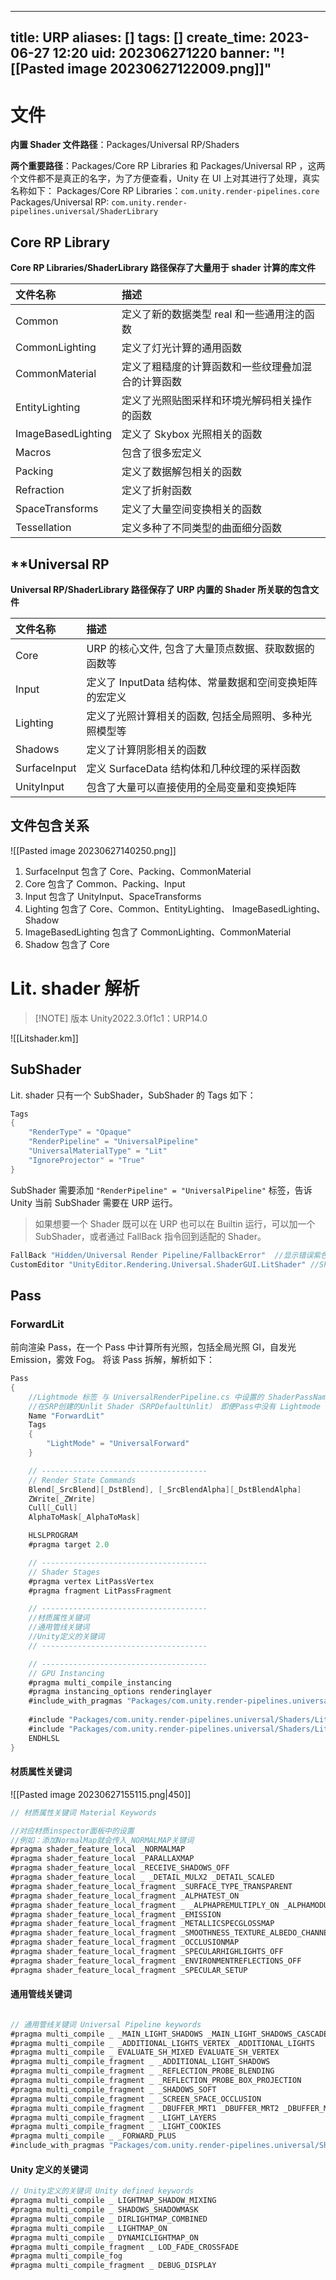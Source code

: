 
---
title: URP
aliases: []
tags: []
create_time: 2023-06-27 12:20
uid: 202306271220
banner: "![[Pasted image 20230627122009.png]]"
---

# 文件

**内置 Shader 文件路径**：Packages/Universal RP/Shaders

**两个重要路径**：Packages/Core RP Libraries 和 Packages/Universal RP ，这两个文件都不是真正的名字，为了方便查看，Unity 在 UI 上对其进行了处理，真实名称如下：
Packages/Core RP Libraries：`com.unity.render-pipelines.core`
Packages/Universal RP: `com.unity.render-pipelines.universal/ShaderLibrary`

## Core RP Library
**Core RP Libraries/ShaderLibrary 路径保存了大量用于 shader 计算的库文件**

|文件名称|描述|
|:--|:--|
|Common|定义了新的数据类型 real 和一些通用注的函数|
|CommonLighting|定义了灯光计算的通用函数|
|CommonMaterial|定义了粗糙度的计算函数和一些纹理叠加混合的计算函数|
|EntityLighting|定义了光照贴图采样和环境光解码相关操作的函数 |
|ImageBasedLighting|定义了 Skybox 光照相关的函数 |
|Macros|包含了很多宏定义|
|Packing|定义了数据解包相关的函数|
|Refraction|定义了折射函数 |
|SpaceTransforms|定义了大量空间变换相关的函数 |
|Tessellation|定义多种了不同类型的曲面细分函数|

## **Universal RP
**Universal RP/ShaderLibrary 路径保存了 URP 内置的 Shader 所关联的包含文件**

|文件名称|描述|
|:--|:--|
|Core|URP 的核心文件, 包含了大量顶点数据、获取数据的函数等|
|Input|定义了 InputData 结构体、常量数据和空间变换矩阵的宏定义 |
|Lighting|定义了光照计算相关的函数, 包括全局照明、多种光照模型等 |
|Shadows|定义了计算阴影相关的函数 |
|SurfaceInput |定义 SurfaceData 结构体和几种纹理的采样函数|
|UnityInput |包含了大量可以直接使用的全局变量和变换矩阵|

## 文件包含关系
![[Pasted image 20230627140250.png]]

1. SurfaceInput 包含了 Core、Packing、CommonMaterial
2. Core 包含了 Common、Packing、Input
3. Input 包含了 UnityInput、SpaceTransforms
4. Lighting 包含了 Core、Common、EntityLighting、 ImageBasedLighting、Shadow
5. ImageBasedLighting 包含了 CommonLighting、CommonMaterial
6. Shadow 包含了 Core 

# Lit. shader 解析

> [!NOTE] 版本
> Unity2022.3.0f1c1：URP14.0

![[Litshader.km]]
## SubShader
Lit. shader 只有一个 SubShader，SubShader 的 Tags 如下：

```cs
Tags  
{  
    "RenderType" = "Opaque"  
    "RenderPipeline" = "UniversalPipeline"  
    "UniversalMaterialType" = "Lit"  
    "IgnoreProjector" = "True"  
}
```

SubShader 需要添加 `"RenderPipeline" = "UniversalPipeline"` 标签，告诉 Unity 当前 SubShader 需要在 URP 运行。
>如果想要一个 Shader 既可以在 URP 也可以在 Builtin 运行，可以加一个 SubShader，或者通过 FallBack 指令回到适配的 Shader。

```cs
FallBack "Hidden/Universal Render Pipeline/FallbackError"  //显示错误紫色
CustomEditor "UnityEditor.Rendering.Universal.ShaderGUI.LitShader" //ShaderGUI
```


## Pass

### ForwardLit
前向渲染 Pass，在一个 Pass 中计算所有光照，包括全局光照 GI，自发光 Emission，雾效 Fog。
将该 Pass 拆解，解析如下：
```cs
Pass
{
    //Lightmode 标签 与 UniversalRenderPipeline.cs 中设置的 ShaderPassName 匹配
    //在SRP创建的Unlit Shader（SRPDefaultUnlit） 即便Pass中没有 Lightmode 标签也可以在URP中正常渲染。即Unlit shader可以不加 Lightmode 标签 
    Name "ForwardLit"
    Tags
    {
        "LightMode" = "UniversalForward"
    }

    // -------------------------------------
    // Render State Commands
    Blend[_SrcBlend][_DstBlend], [_SrcBlendAlpha][_DstBlendAlpha]
    ZWrite[_ZWrite]
    Cull[_Cull]
    AlphaToMask[_AlphaToMask]

    HLSLPROGRAM
    #pragma target 2.0

    // -------------------------------------
    // Shader Stages
    #pragma vertex LitPassVertex
    #pragma fragment LitPassFragment

    // -------------------------------------
    //材质属性关键词
    //通用管线关键词
    //Unity定义的关键词
    // -------------------------------------

    // -------------------------------------
    // GPU Instancing
    #pragma multi_compile_instancing
    #pragma instancing_options renderinglayer
    #include_with_pragmas "Packages/com.unity.render-pipelines.universal/ShaderLibrary/DOTS.hlsl"
    
    #include "Packages/com.unity.render-pipelines.universal/Shaders/LitInput.hlsl"
    #include "Packages/com.unity.render-pipelines.universal/Shaders/LitForwardPass.hlsl"
    ENDHLSL
}

```

#### 材质属性关键词
![[Pasted image 20230627155115.png|450]]

```cs
// 材质属性关键词 Material Keywords

//对应材质inspector面板中的设置
//例如：添加NormalMap就会传入_NORMALMAP关键词
#pragma shader_feature_local _NORMALMAP 
#pragma shader_feature_local _PARALLAXMAP 
#pragma shader_feature_local _RECEIVE_SHADOWS_OFF 
#pragma shader_feature_local _ _DETAIL_MULX2 _DETAIL_SCALED
#pragma shader_feature_local_fragment _SURFACE_TYPE_TRANSPARENT
#pragma shader_feature_local_fragment _ALPHATEST_ON
#pragma shader_feature_local_fragment _ _ALPHAPREMULTIPLY_ON _ALPHAMODULATE_ON
#pragma shader_feature_local_fragment _EMISSION
#pragma shader_feature_local_fragment _METALLICSPECGLOSSMAP
#pragma shader_feature_local_fragment _SMOOTHNESS_TEXTURE_ALBEDO_CHANNEL_A
#pragma shader_feature_local_fragment _OCCLUSIONMAP
#pragma shader_feature_local_fragment _SPECULARHIGHLIGHTS_OFF
#pragma shader_feature_local_fragment _ENVIRONMENTREFLECTIONS_OFF
#pragma shader_feature_local_fragment _SPECULAR_SETUP
```

#### 通用管线关键词
```cs

// 通用管线关键词 Universal Pipeline keywords
#pragma multi_compile _ _MAIN_LIGHT_SHADOWS _MAIN_LIGHT_SHADOWS_CASCADE _MAIN_LIGHT_SHADOWS_SCREEN
#pragma multi_compile _ _ADDITIONAL_LIGHTS_VERTEX _ADDITIONAL_LIGHTS
#pragma multi_compile _ EVALUATE_SH_MIXED EVALUATE_SH_VERTEX
#pragma multi_compile_fragment _ _ADDITIONAL_LIGHT_SHADOWS
#pragma multi_compile_fragment _ _REFLECTION_PROBE_BLENDING
#pragma multi_compile_fragment _ _REFLECTION_PROBE_BOX_PROJECTION
#pragma multi_compile_fragment _ _SHADOWS_SOFT
#pragma multi_compile_fragment _ _SCREEN_SPACE_OCCLUSION
#pragma multi_compile_fragment _ _DBUFFER_MRT1 _DBUFFER_MRT2 _DBUFFER_MRT3
#pragma multi_compile_fragment _ _LIGHT_LAYERS
#pragma multi_compile_fragment _ _LIGHT_COOKIES
#pragma multi_compile _ _FORWARD_PLUS
#include_with_pragmas "Packages/com.unity.render-pipelines.universal/ShaderLibrary/RenderingLayers.hlsl"
```
#### Unity 定义的关键词
```cs
// Unity定义的关键词 Unity defined keywords
#pragma multi_compile _ LIGHTMAP_SHADOW_MIXING
#pragma multi_compile _ SHADOWS_SHADOWMASK
#pragma multi_compile _ DIRLIGHTMAP_COMBINED
#pragma multi_compile _ LIGHTMAP_ON
#pragma multi_compile _ DYNAMICLIGHTMAP_ON
#pragma multi_compile_fragment _ LOD_FADE_CROSSFADE
#pragma multi_compile_fog
#pragma multi_compile_fragment _ DEBUG_DISPLAY
```

